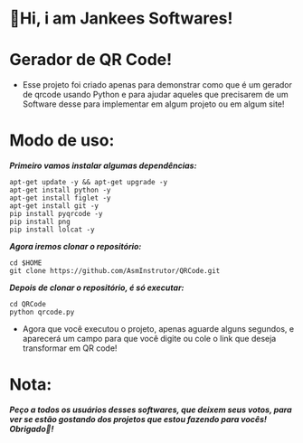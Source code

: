 # 👋Hi, i am Jankees Softwares!

# Gerador de QR Code!
   - Esse projeto foi criado apenas para demonstrar como que é um gerador de qrcode usando Python e para ajudar aqueles que precisarem de um Software desse para implementar em algum projeto ou em algum site!

# Modo de uso:

   ___Primeiro vamos instalar algumas dependências:___
   
    apt-get update -y && apt-get upgrade -y
    apt-get install python -y
    apt-get install figlet -y
    apt-get install git -y
    pip install pyqrcode -y
    pip install png
    pip install lolcat -y
    
   ___Agora iremos clonar o repositório:___
    
    cd $HOME
    git clone https://github.com/AsmInstrutor/QRCode.git

   ___Depois de clonar o repositório, é só executar:___
   
    cd QRCode
    python qrcode.py
    
   - Agora que você executou o projeto, apenas aguarde alguns segundos, e aparecerá um campo para que você digite ou cole o link que deseja transformar em QR code!

   # Nota:
   
   ___Peço a todos os usuários desses softwares, que deixem seus votos, para ver se estão gostando dos projetos que estou fazendo para vocês! Obrigado💫!___
